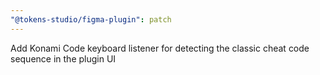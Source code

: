 ```yaml
---
"@tokens-studio/figma-plugin": patch
---
```


Add Konami Code keyboard listener for detecting the classic cheat code sequence in the plugin UI
